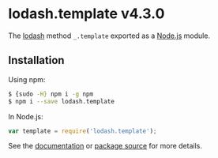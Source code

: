 # lodash.template v4.3.0

The [lodash](https://lodash.com/) method `_.template` exported as a [Node.js](https://nodejs.org/) module.

## Installation

Using npm:
```bash
$ {sudo -H} npm i -g npm
$ npm i --save lodash.template
```

In Node.js:
```js
var template = require('lodash.template');
```

See the [documentation](https://lodash.com/docs#template) or [package source](https://github.com/lodash/lodash/blob/4.3.0-npm-packages/lodash.template) for more details.
